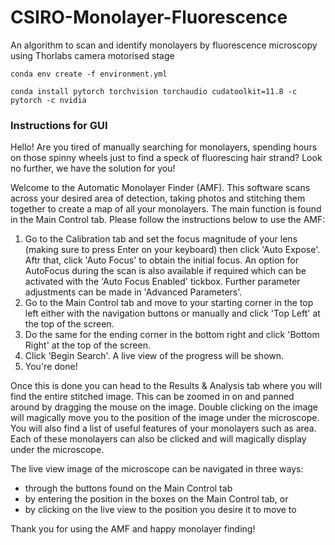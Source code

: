 # CSIRO-Monolayer-Fluorescence
An algorithm to scan and identify monolayers by fluorescence microscopy using Thorlabs camera motorised stage  

`conda env create -f environment.yml`  

`conda install pytorch torchvision torchaudio cudatoolkit=11.8 -c pytorch -c nvidia`

### Instructions for GUI
Hello! Are you tired of manually searching for monolayers, spending hours on those spinny wheels just to find a speck of fluorescing hair strand? Look no further, we have the solution for you!

Welcome to the Automatic Monolayer Finder (AMF). This software scans across your desired area of detection, taking photos and stitching them together to create a map of all your monolayers. The main function is found in the Main Control tab. Please follow the instructions below to use the AMF:

1. Go to the Calibration tab and set the focus magnitude of your lens (making sure to press Enter on your keyboard) then click 'Auto Expose'. Aftr that, click 'Auto Focus' to obtain the initial focus. An option for AutoFocus during the scan is also available if required which can be activated with the 'Auto Focus Enabled' tickbox. Further parameter adjustments can be made in 'Advanced Parameters'.
2. Go to the Main Control tab and move to your starting corner in the top left either with the navigation buttons or manually and click 'Top Left' at the top of the screen.
3. Do the same for the ending corner in the bottom right and click 'Bottom Right' at the top of the screen.
4. Click 'Begin Search'. A live view of the progress will be shown.
5. You're done!

Once this is done you can head to the Results & Analysis tab where you will find the entire stitched image. This can be zoomed in on and panned around by dragging the mouse on the image. Double clicking on the image will magically move you to the position of the image under the microscope. You will also find a list of useful features of your monolayers such as area. Each of these monolayers can also be clicked and will magically display under the microscope.

The live view image of the microscope can be navigated in three ways:
- through the buttons found on the Main Control tab
- by entering the position in the boxes on the Main Control tab, or
- by clicking on the live view to the position you desire it to move to

Thank you for using the AMF and happy monolayer finding!